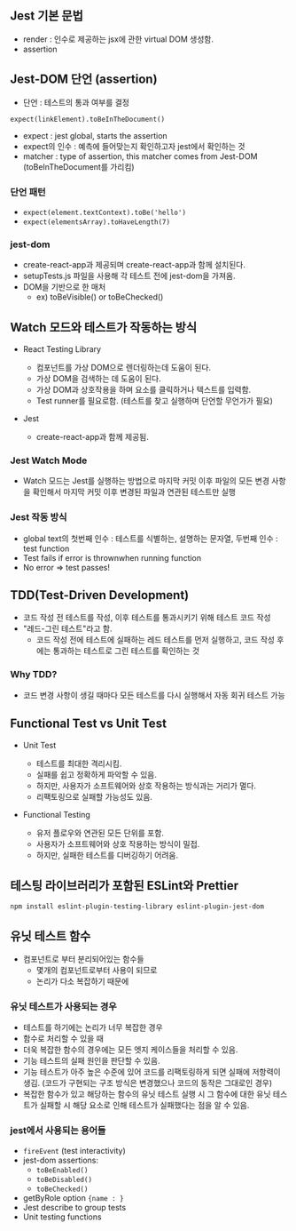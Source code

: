 ## Jest 기본 문법

- render : 인수로 제공하는 jsx에 관한 virtual DOM 생성함.
- assertion

## Jest-DOM 단언 (assertion)

- 단언 : 테스트의 통과 여부를 결정

`expect(linkElement).toBeInTheDocument()`

- expect : jest global, starts the assertion
- expect의 인수 : 예측에 들어맞는지 확인하고자 jest에서 확인하는 것
- matcher : type of assertion, this matcher comes from Jest-DOM (toBeInTheDocument를 가리킴)

### 단언 패턴

- `expect(element.textContext).toBe('hello')`
- `expect(elementsArray).toHaveLength(7)`

### jest-dom

- create-react-app과 제공되며 create-react-app과 함께 설치된다.
- setupTests.js 파일을 사용해 각 테스트 전에 jest-dom을 가져옴.
- DOM을 기반으로 한 매처
  - ex) toBeVisible() or toBeChecked()

## Watch 모드와 테스트가 작동하는 방식

- React Testing Library

  - 컴포넌트를 가상 DOM으로 렌더링하는데 도움이 된다.
  - 가상 DOM을 검색하는 데 도움이 된다.
  - 가상 DOM과 상호작용을 하며 요소를 클릭하거나 텍스트를 입력함.
  - Test runner를 필요로함. (테스트를 찾고 실행하며 단언할 무언가가 필요)

- Jest
  - create-react-app과 함께 제공됨.

### Jest Watch Mode

- Watch 모드는 Jest를 실행하는 방법으로 마지막 커밋 이후 파일의 모든 변경 사항을 확인해서 마지막 커밋 이후 변경된 파일과 연관된 테스트만 실행

### Jest 작동 방식

- global text의 첫번째 인수 : 테스트를 식별하는, 설명하는 문자열, 두번째 인수 : test function
- Test fails if error is thrownwhen running function
- No error => test passes!

## TDD(Test-Driven Development)

- 코드 작성 전 테스트를 작성, 이후 테스트를 통과시키기 위해 테스트 코드 작성
- "레드-그린 테스트"라고 함.
  - 코드 작성 전에 테스트에 실패하는 레드 테스트를 먼저 실행하고, 코드 작성 후에는 통과하는 테스트로 그린 테스트를 확인하는 것

### Why TDD?

- 코드 변경 사항이 생길 때마다 모든 테스트를 다시 실행해서 자동 회귀 테스트 가능

## Functional Test vs Unit Test

- Unit Test

  - 테스트를 최대한 격리시킴.
  - 실패를 쉽고 정확하게 파악할 수 있음.
  - 하지만, 사용자가 소프트웨어와 상호 작용하는 방식과는 거리가 멀다.
  - 리팩토링으로 실패할 가능성도 있음.

- Functional Testing
  - 유저 플로우와 연관된 모든 단위를 포함.
  - 사용자가 소프트웨어와 상호 작용하는 방식이 밀접.
  - 하지만, 실패한 테스트를 디버깅하기 어려움.

## 테스팅 라이브러리가 포함된 ESLint와 Prettier

`npm install eslint-plugin-testing-library eslint-plugin-jest-dom`

## 유닛 테스트 함수

- 컴포넌트로 부터 분리되어있는 함수들
  - 몇개의 컴포넌트로부터 사용이 되므로
  - 논리가 다소 복잡하기 때문에

### 유닛 테스트가 사용되는 경우

- 테스트를 하기에는 논리가 너무 복잡한 경우
- 함수로 처리할 수 있을 때
- 더욱 복잡한 함수의 경우에는 모든 엣지 케이스들을 처리할 수 있음.
- 기능 테스트의 실패 원인을 판단할 수 있음.
- 기능 테스트가 아주 높은 수준에 있어 코드를 리팩토링하게 되면 실패에 저항력이 생김. (코드가 구현되는 구조 방식은 변경했으나 코드의 동작은 그대로인 경우)
- 복잡한 함수가 있고 해당하는 함수의 유닛 테스트 실행 시 그 함수에 대한 유닛 테스트가 실패할 시 해당 요소로 인해 테스트가 실패했다는 점을 알 수 있음.

### jest에서 사용되는 용어들

- `fireEvent` (test interactivity)
- jest-dom assertions:
  - `toBeEnabled()`
  - `toBeDisabled()`
  - `toBeChecked()`
- getByRole option `{name : }`
- Jest describe to group tests
- Unit testing functions
